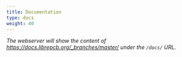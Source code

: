```yaml
---
title: Documentation
type: docs
weight: 40
---
```


_The webserver will show the content of
https://docs.librepcb.org/_branches/master/ under the `/docs/` URL._
